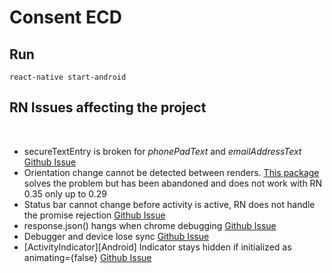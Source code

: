 # Consent ECD
## Run
```
react-native start-android
```
## RN Issues affecting the project
 
* secureTextEntry is broken for *phonePadText* and *emailAddressText* [Github Issue](https://github.com/facebook/react-native/issues/10678)
* Orientation change cannot be detected between renders. [This package](https://github.com/yamill/react-native-orientation) solves the problem but has been abandoned and does not work with RN 0.35 only up to 0.29
* Status bar cannot change before activity is active, RN does not handle the promise rejection [Github Issue](https://github.com/facebook/react-native/issues/6700)
* response.json() hangs when chrome debugging [Github Issue](https://github.com/facebook/react-native/issues/6679)
* Debugger and device lose sync [Github Issue](https://github.com/facebook/react-native/issues/8720)
* [ActivityIndicator][Android] Indicator stays hidden if initialized as animating={false} [Github Issue](https://github.com/facebook/react-native/issues/9023)